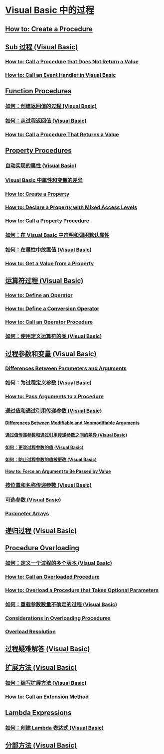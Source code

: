 # [Visual Basic 中的过程](index.md)
## [How to: Create a Procedure](TocOutOfQuery)
## [Sub 过程 (Visual Basic)](sub-procedures.md)
### [How to: Call a Procedure that Does Not Return a Value](TocOutOfQuery)
### [How to: Call an Event Handler in Visual Basic](TocOutOfQuery)
## [Function Procedures](TocOutOfQuery)
### [如何：创建返回值的过程 (Visual Basic)](how-to-create-a-procedure-that-returns-a-value.md)
### [如何：从过程返回值 (Visual Basic)](how-to-return-a-value-from-a-procedure.md)
### [How to: Call a Procedure That Returns a Value](TocOutOfQuery)
## [Property Procedures](TocOutOfQuery)
### [自动实现的属性 (Visual Basic)](auto-implemented-properties.md)
### [Visual Basic 中属性和变量的差异](differences-between-properties-and-variables.md)
### [How to: Create a Property](TocOutOfQuery)
### [How to: Declare a Property with Mixed Access Levels](TocOutOfQuery)
### [How to: Call a Property Procedure](TocOutOfQuery)
### [如何：在 Visual Basic 中声明和调用默认属性](how-to-declare-and-call-a-default-property.md)
### [如何：在属性中放置值 (Visual Basic)](how-to-put-a-value-in-a-property.md)
### [How to: Get a Value from a Property](TocOutOfQuery)
## [运算符过程 (Visual Basic)](operator-procedures.md)
### [How to: Define an Operator](TocOutOfQuery)
### [How to: Define a Conversion Operator](TocOutOfQuery)
### [How to: Call an Operator Procedure](TocOutOfQuery)
### [如何：使用定义运算符的类 (Visual Basic)](how-to-use-a-class-that-defines-operators.md)
## [过程参数和变量 (Visual Basic)](procedure-parameters-and-arguments.md)
### [Differences Between Parameters and Arguments](TocOutOfQuery)
### [如何：为过程定义参数 (Visual Basic)](how-to-define-a-parameter-for-a-procedure.md)
### [How to: Pass Arguments to a Procedure](TocOutOfQuery)
### [通过值和通过引用传递参数 (Visual Basic)](passing-arguments-by-value-and-by-reference.md)
#### [Differences Between Modifiable and Nonmodifiable Arguments](TocOutOfQuery)
#### [通过值传递参数和通过引用传递参数之间的差异 (Visual Basic)](differences-between-passing-an-argument-by-value-and-by-reference.md)
#### [如何：更改过程参数的值 (Visual Basic)](how-to-change-the-value-of-a-procedure-argument.md)
#### [如何：防止过程参数的值被更改 (Visual Basic)](how-to-protect-a-procedure-argument-against-value-changes.md)
#### [How to: Force an Argument to Be Passed by Value](TocOutOfQuery)
### [按位置和名称传递参数 (Visual Basic)](passing-arguments-by-position-and-by-name.md)
### [可选参数 (Visual Basic)](optional-parameters.md)
### [Parameter Arrays](TocOutOfQuery)
## [递归过程 (Visual Basic)](recursive-procedures.md)
## [Procedure Overloading](TocOutOfQuery)
### [如何：定义一个过程的多个版本 (Visual Basic)](how-to-define-multiple-versions-of-a-procedure.md)
### [How to: Call an Overloaded Procedure](TocOutOfQuery)
### [How to: Overload a Procedure that Takes Optional Parameters](TocOutOfQuery)
### [如何：重载参数数量不确定的过程 (Visual Basic)](how-to-overload-a-procedure-that-takes-an-indefinite-number-of-parameters.md)
### [Considerations in Overloading Procedures](TocOutOfQuery)
### [Overload Resolution](TocOutOfQuery)
## [过程疑难解答 (Visual Basic)](troubleshooting-procedures.md)
## [扩展方法 (Visual Basic)](extension-methods.md)
### [如何：编写扩展方法 (Visual Basic)](how-to-write-an-extension-method.md)
### [How to: Call an Extension Method](TocOutOfQuery)
## [Lambda Expressions](TocOutOfQuery)
### [如何：创建 Lambda 表达式 (Visual Basic)](how-to-create-a-lambda-expression.md)
## [分部方法 (Visual Basic)](partial-methods.md)
